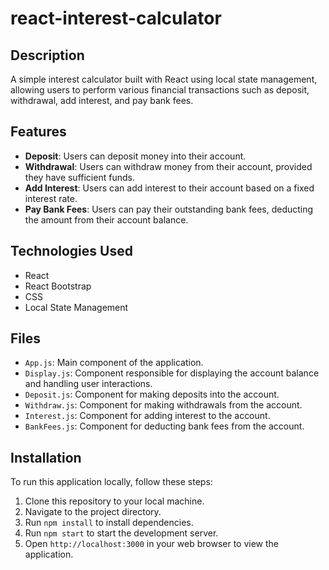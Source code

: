 # react-interest-calculator

## Description

A simple interest calculator built with React using local state management, allowing users to perform various financial transactions such as deposit, withdrawal, add interest, and pay bank fees.

## Features

- **Deposit**: Users can deposit money into their account.
- **Withdrawal**: Users can withdraw money from their account, provided they have sufficient funds.
- **Add Interest**: Users can add interest to their account based on a fixed interest rate.
- **Pay Bank Fees**: Users can pay their outstanding bank fees, deducting the amount from their account balance.

## Technologies Used

- React
- React Bootstrap
- CSS
- Local State Management

## Files

- `App.js`: Main component of the application.
- `Display.js`: Component responsible for displaying the account balance and handling user interactions.
- `Deposit.js`: Component for making deposits into the account.
- `Withdraw.js`: Component for making withdrawals from the account.
- `Interest.js`: Component for adding interest to the account.
- `BankFees.js`: Component for deducting bank fees from the account.

## Installation

To run this application locally, follow these steps:

1. Clone this repository to your local machine.
2. Navigate to the project directory.
3. Run `npm install` to install dependencies.
4. Run `npm start` to start the development server.
5. Open `http://localhost:3000` in your web browser to view the application.
